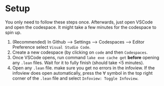 # Setup

You only need to follow these steps once. Afterwards, just open VSCode and open the codespace. It might take a few minutes for the codespace to spin up.

1. (Recommended) In Github --> Settings --> Codespaces --> Editor Preference select `Visual Studio Code`.
2. Create a new codespace (by clicking on `code` and then `Codespaces`.
3. Once VSCode opens, run command `lake exe cache get` **before** opening any `.lean` files. Wait for it to fully finish (should take <5 minutes).
4. Open any `.lean` file. make sure you get no errors in the infoview. If the infoview does open automatically, press the ∀ symbol in the top right corner of the `.lean` file and select `Infoview: Toggle Infoview`.

